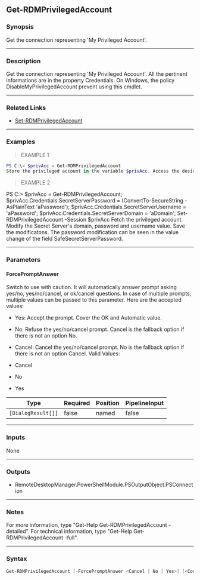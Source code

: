 Get-RDMPrivilegedAccount
------------------------

### Synopsis
Get the connection representing 'My Privileged Account'.

---

### Description

Get the connection representing 'My Privileged Account'. All the pertinent informations are in the property Credentials. On Windows, the policy DisableMyPrivilegedAccount prevent using this cmdlet.

---

### Related Links
* [Set-RDMPrivilegedAccount](Set-RDMPrivilegedAccount)

---

### Examples
> EXAMPLE 1

```PowerShell
PS C:\> $privAcc = Get-RDMPrivilegedAccount
Store the privileged account in the variable $privAcc. Access the desired values in $privAcc.Credentials.
```
> EXAMPLE 2

PS C:\> $privAcc = Get-RDMPrivilegedAccount; $privAcc.Credentials.SecretServerPassword = (ConvertTo-SecureString -AsPlainText 'aPassword'); $privAcc.Credentials.SecretServerUsername = 'aPassword'; $privAcc.Credentials.SecretServerDomain = 'aDomain'; Set-RDMPrivilegedAccount -Session $privAcc
Fetch the privileged account. Modify the Secret Server's domain, password and username value. Save the modificatons. The password modification can be seen in the value change of the field SafeSecretServerPassword.

---

### Parameters
#### **ForcePromptAnswer**
Switch to use with caution. It will automatically answer prompt asking yes/no, yes/no/cancel, or ok/cancel questions. In case of multiple prompts, multiple values can be passed to this parameter. Here are the accepted values:
* Yes: Accept the prompt. Cover the OK and Automatic value.
* No: Refuse the yes/no/cancel prompt. Cancel is the fallback option if there is not an option No.
* Cancel: Cancel the yes/no/cancel prompt. No is the fallback option if there is not an option Cancel.
Valid Values:

* Cancel
* No
* Yes

|Type              |Required|Position|PipelineInput|
|------------------|--------|--------|-------------|
|`[DialogResult[]]`|false   |named   |false        |

---

### Inputs
None

---

### Outputs
* RemoteDesktopManager.PowerShellModule.PSOutputObject.PSConnection

---

### Notes
For more information, type "Get-Help Get-RDMPrivilegedAccount -detailed". For technical information, type "Get-Help Get-RDMPrivilegedAccount -full".

---

### Syntax
```PowerShell
Get-RDMPrivilegedAccount [-ForcePromptAnswer <Cancel | No | Yes>] [<CommonParameters>]
```
